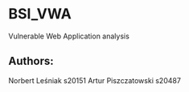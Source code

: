 # BSI_VWA
Vulnerable Web Application analysis

## Authors:
Norbert Leśniak s20151
Artur Piszczatowski s20487
